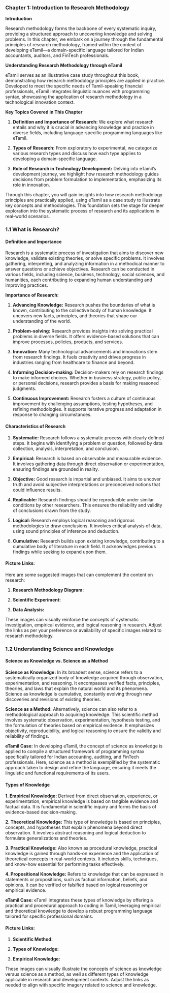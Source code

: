 ### Chapter 1: Introduction to Research Methodology

**Introduction**

Research methodology forms the backbone of every systematic inquiry, providing a structured approach to uncovering knowledge and solving problems. In this chapter, we embark on a journey through the fundamental principles of research methodology, framed within the context of developing eTamil—a domain-specific language tailored for Indian accountants, auditors, and FinTech professionals.

**Understanding Research Methodology through eTamil**

eTamil serves as an illustrative case study throughout this book, demonstrating how research methodology principles are applied in practice. Developed to meet the specific needs of Tamil-speaking financial professionals, eTamil integrates linguistic nuances with programming syntax, showcasing the application of research methodology in a technological innovation context.

**Key Topics Covered in This Chapter**

1. **Definition and Importance of Research:** We explore what research entails and why it is crucial in advancing knowledge and practice in diverse fields, including language-specific programming languages like eTamil.

2. **Types of Research:** From exploratory to experimental, we categorize various research types and discuss how each type applies to developing a domain-specific language.

3. **Role of Research in Technology Development:** Delving into eTamil’s development journey, we highlight how research methodology guides decisions from problem formulation to implementation, emphasizing its role in innovation.

Through this chapter, you will gain insights into how research methodology principles are practically applied, using eTamil as a case study to illustrate key concepts and methodologies. This foundation sets the stage for deeper exploration into the systematic process of research and its applications in real-world scenarios.

### 1.1 What is Research?

#### Definition and Importance

Research is a systematic process of investigation that aims to discover new knowledge, validate existing theories, or solve specific problems. It involves gathering, interpreting, and analyzing information in a methodical manner to answer questions or achieve objectives. Research can be conducted in various fields, including science, business, technology, social sciences, and humanities, each contributing to expanding human understanding and improving practices.

**Importance of Research:**

1. **Advancing Knowledge:** Research pushes the boundaries of what is known, contributing to the collective body of human knowledge. It uncovers new facts, principles, and theories that shape our understanding of the world.

2. **Problem-solving:** Research provides insights into solving practical problems in diverse fields. It offers evidence-based solutions that can improve processes, policies, products, and services.

3. **Innovation:** Many technological advancements and innovations stem from research findings. It fuels creativity and drives progress in industries ranging from healthcare to finance and beyond.

4. **Informing Decision-making:** Decision-makers rely on research findings to make informed choices. Whether in business strategy, public policy, or personal decisions, research provides a basis for making reasoned judgments.

5. **Continuous Improvement:** Research fosters a culture of continuous improvement by challenging assumptions, testing hypotheses, and refining methodologies. It supports iterative progress and adaptation in response to changing circumstances.

#### Characteristics of Research

1. **Systematic:** Research follows a systematic process with clearly defined steps. It begins with identifying a problem or question, followed by data collection, analysis, interpretation, and conclusion.

2. **Empirical:** Research is based on observable and measurable evidence. It involves gathering data through direct observation or experimentation, ensuring findings are grounded in reality.

3. **Objective:** Good research is impartial and unbiased. It aims to uncover truth and avoid subjective interpretations or preconceived notions that could influence results.

4. **Replicable:** Research findings should be reproducible under similar conditions by other researchers. This ensures the reliability and validity of conclusions drawn from the study.

5. **Logical:** Research employs logical reasoning and rigorous methodologies to draw conclusions. It involves critical analysis of data, using sound principles of inference and deduction.

6. **Cumulative:** Research builds upon existing knowledge, contributing to a cumulative body of literature in each field. It acknowledges previous findings while seeking to expand upon them.

#### Picture Links:

Here are some suggested images that can complement the content on research:

1. **Research Methodology Diagram:** 
   
2. **Scientific Experiment:** 

3. **Data Analysis:**

These images can visually reinforce the concepts of systematic investigation, empirical evidence, and logical reasoning in research. Adjust the links as per your preference or availability of specific images related to research methodology.

### 1.2 Understanding Science and Knowledge

#### Science as Knowledge vs. Science as a Method

**Science as Knowledge:** In its broadest sense, science refers to a systematically organized body of knowledge acquired through observation, experimentation, and reasoning. It encompasses verified facts, principles, theories, and laws that explain the natural world and its phenomena. Science as knowledge is cumulative, constantly evolving through new discoveries and revisions of existing theories.

**Science as a Method:** Alternatively, science can also refer to a methodological approach to acquiring knowledge. This scientific method involves systematic observation, experimentation, hypothesis testing, and the formulation of theories based on empirical evidence. It emphasizes objectivity, reproducibility, and logical reasoning to ensure the validity and reliability of findings.

**eTamil Case:** In developing eTamil, the concept of science as knowledge is applied to compile a structured framework of programming syntax specifically tailored for Indian accounting, auditing, and FinTech professionals. Here, science as a method is exemplified by the systematic approach taken to design and refine the language, ensuring it meets the linguistic and functional requirements of its users.

#### Types of Knowledge

**1. Empirical Knowledge:** Derived from direct observation, experience, or experimentation, empirical knowledge is based on tangible evidence and factual data. It is fundamental in scientific inquiry and forms the basis of evidence-based decision-making.

**2. Theoretical Knowledge:** This type of knowledge is based on principles, concepts, and hypotheses that explain phenomena beyond direct observation. It involves abstract reasoning and logical deduction to formulate generalizations and theories.

**3. Practical Knowledge:** Also known as procedural knowledge, practical knowledge is gained through hands-on experience and the application of theoretical concepts in real-world contexts. It includes skills, techniques, and know-how essential for performing tasks effectively.

**4. Propositional Knowledge:** Refers to knowledge that can be expressed in statements or propositions, such as factual information, beliefs, and opinions. It can be verified or falsified based on logical reasoning or empirical evidence.

**eTamil Case:** eTamil integrates these types of knowledge by offering a practical and procedural approach to coding in Tamil, leveraging empirical and theoretical knowledge to develop a robust programming language tailored for specific professional domains.

#### Picture Links:

1. **Scientific Method:**

2. **Types of Knowledge:** 

3. **Empirical Knowledge:** 

These images can visually illustrate the concepts of science as knowledge versus science as a method, as well as different types of knowledge applicable in research and development contexts. Adjust the links as needed to align with specific imagery related to science and knowledge.
